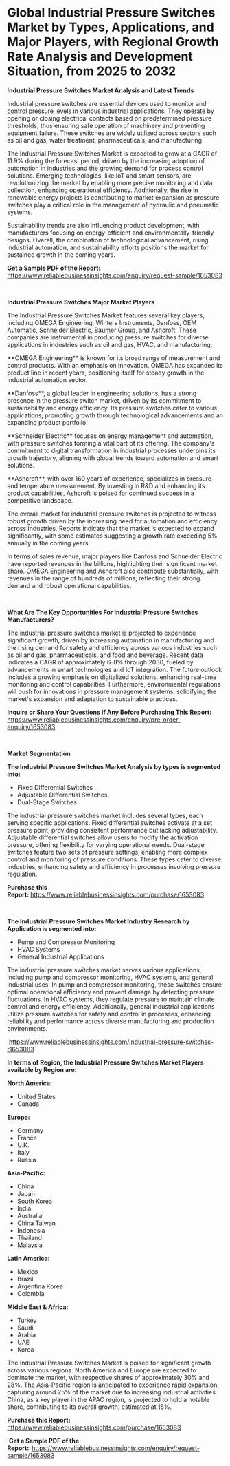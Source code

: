 <p><h1>Global Industrial Pressure Switches Market by Types, Applications, and Major Players, with Regional Growth Rate Analysis and Development Situation, from 2025 to 2032</h1></p><p><strong>Industrial Pressure Switches Market Analysis and Latest Trends</strong></p>
<p><p>Industrial pressure switches are essential devices used to monitor and control pressure levels in various industrial applications. They operate by opening or closing electrical contacts based on predetermined pressure thresholds, thus ensuring safe operation of machinery and preventing equipment failure. These switches are widely utilized across sectors such as oil and gas, water treatment, pharmaceuticals, and manufacturing.</p><p>The Industrial Pressure Switches Market is expected to grow at a CAGR of 11.9% during the forecast period, driven by the increasing adoption of automation in industries and the growing demand for process control solutions. Emerging technologies, like IoT and smart sensors, are revolutionizing the market by enabling more precise monitoring and data collection, enhancing operational efficiency. Additionally, the rise in renewable energy projects is contributing to market expansion as pressure switches play a critical role in the management of hydraulic and pneumatic systems.</p><p>Sustainability trends are also influencing product development, with manufacturers focusing on energy-efficient and environmentally-friendly designs. Overall, the combination of technological advancement, rising industrial automation, and sustainability efforts positions the market for sustained growth in the coming years.</p></p>
<p><strong>Get a Sample PDF of the Report:&nbsp;</strong> <a href="https://www.reliablebusinessinsights.com/enquiry/request-sample/1653083?utm_campaign=3217&utm_medium=2&utm_source=Github&utm_content=ia&utm_term=16042025&utm_id=industrial-pressure-switches">https://www.reliablebusinessinsights.com/enquiry/request-sample/1653083</a></p>
<p>&nbsp;</p>
<p><strong>Industrial Pressure Switches Major Market Players</strong></p>
<p><p>The Industrial Pressure Switches Market features several key players, including OMEGA Engineering, Winters Instruments, Danfoss, OEM Automatic, Schneider Electric, Baumer Group, and Ashcroft. These companies are instrumental in producing pressure switches for diverse applications in industries such as oil and gas, HVAC, and manufacturing.</p><p>**OMEGA Engineering** is known for its broad range of measurement and control products. With an emphasis on innovation, OMEGA has expanded its product line in recent years, positioning itself for steady growth in the industrial automation sector. </p><p>**Danfoss**, a global leader in engineering solutions, has a strong presence in the pressure switch market, driven by its commitment to sustainability and energy efficiency. Its pressure switches cater to various applications, promoting growth through technological advancements and an expanding product portfolio.</p><p>**Schneider Electric** focuses on energy management and automation, with pressure switches forming a vital part of its offering. The company's commitment to digital transformation in industrial processes underpins its growth trajectory, aligning with global trends toward automation and smart solutions.</p><p>**Ashcroft**, with over 160 years of experience, specializes in pressure and temperature measurement. By investing in R&D and enhancing its product capabilities, Ashcroft is poised for continued success in a competitive landscape.</p><p>The overall market for industrial pressure switches is projected to witness robust growth driven by the increasing need for automation and efficiency across industries. Reports indicate that the market is expected to expand significantly, with some estimates suggesting a growth rate exceeding 5% annually in the coming years.</p><p>In terms of sales revenue, major players like Danfoss and Schneider Electric have reported revenues in the billions, highlighting their significant market share. OMEGA Engineering and Ashcroft also contribute substantially, with revenues in the range of hundreds of millions, reflecting their strong demand and robust operational capabilities.</p></p>
<p>&nbsp;</p>
<p><strong>What Are The Key Opportunities For Industrial Pressure Switches Manufacturers?</strong></p>
<p><p>The industrial pressure switches market is projected to experience significant growth, driven by increasing automation in manufacturing and the rising demand for safety and efficiency across various industries such as oil and gas, pharmaceuticals, and food and beverage. Recent data indicates a CAGR of approximately 6-8% through 2030, fueled by advancements in smart technologies and IoT integration. The future outlook includes a growing emphasis on digitalized solutions, enhancing real-time monitoring and control capabilities. Furthermore, environmental regulations will push for innovations in pressure management systems, solidifying the market's expansion and adaptation to sustainable practices.</p></p>
<p><strong>Inquire or Share Your Questions If Any Before Purchasing This Report:</strong> <a href="https://www.reliablebusinessinsights.com/enquiry/pre-order-enquiry/1653083?utm_campaign=3217&utm_medium=2&utm_source=Github&utm_content=ia&utm_term=16042025&utm_id=industrial-pressure-switches">https://www.reliablebusinessinsights.com/enquiry/pre-order-enquiry/1653083</a></p>
<p>&nbsp;</p>
<p><strong>Market Segmentation</strong></p>
<p><strong>The Industrial Pressure Switches Market Analysis by types is segmented into:</strong></p>
<p><ul><li>Fixed Differential Switches</li><li>Adjustable Differential Switches</li><li>Dual-Stage Switches</li></ul></p>
<p><p>The industrial pressure switches market includes several types, each serving specific applications. Fixed differential switches activate at a set pressure point, providing consistent performance but lacking adjustability. Adjustable differential switches allow users to modify the activation pressure, offering flexibility for varying operational needs. Dual-stage switches feature two sets of pressure settings, enabling more complex control and monitoring of pressure conditions. These types cater to diverse industries, enhancing safety and efficiency in processes involving pressure regulation.</p></p>
<p><strong>Purchase this Report:&nbsp;</strong><a href="https://www.reliablebusinessinsights.com/purchase/1653083?utm_campaign=3217&utm_medium=2&utm_source=Github&utm_content=ia&utm_term=16042025&utm_id=industrial-pressure-switches">https://www.reliablebusinessinsights.com/purchase/1653083</a></p>
<p>&nbsp;</p>
<p><strong>The Industrial Pressure Switches Market Industry Research by Application is segmented into:</strong></p>
<p><ul><li>Pump and Compressor Monitoring</li><li>HVAC Systems</li><li>General Industrial Applications</li></ul></p>
<p><p>The industrial pressure switches market serves various applications, including pump and compressor monitoring, HVAC systems, and general industrial uses. In pump and compressor monitoring, these switches ensure optimal operational efficiency and prevent damage by detecting pressure fluctuations. In HVAC systems, they regulate pressure to maintain climate control and energy efficiency. Additionally, general industrial applications utilize pressure switches for safety and control in processes, enhancing reliability and performance across diverse manufacturing and production environments.</p></p>
<p><a href="https://www.reliablebusinessinsights.com/industrial-pressure-switches-r1653083?utm_campaign=3217&utm_medium=2&utm_source=Github&utm_content=ia&utm_term=16042025&utm_id=industrial-pressure-switches">&nbsp;https://www.reliablebusinessinsights.com/industrial-pressure-switches-r1653083</a></p>
<p><strong>In terms of Region, the Industrial Pressure Switches Market Players available by Region are:</strong></p>
<p>
    <p> <strong> North America: </strong>
        <ul>
            <li>United States</li>
            <li>Canada</li>
        </ul>
        </p> 
    <p> <strong> Europe: </strong>
        <ul>
            <li>Germany</li>
            <li>France</li>
            <li>U.K.</li>
            <li>Italy</li>
            <li>Russia</li>
        </ul>
        </p> 
    <p> <strong> Asia-Pacific: </strong>
        <ul>
            <li>China</li>
            <li>Japan</li>
            <li>South Korea</li>
            <li>India</li>
            <li>Australia</li>
            <li>China Taiwan</li>
            <li>Indonesia</li>
            <li>Thailand</li>
            <li>Malaysia</li>
        </ul>
        </p> 
    <p> <strong> Latin America: </strong>
        <ul>
            <li>Mexico</li>
            <li>Brazil</li>
            <li>Argentina Korea</li>
            <li>Colombia</li>
        </ul>
        </p> 
    <p> <strong> Middle East & Africa: </strong>
        <ul>
            <li>Turkey</li>
            <li>Saudi</li>
            <li>Arabia</li>
            <li>UAE</li>
            <li>Korea</li>
        </ul>
    </p>
    </p>
<p><p>The Industrial Pressure Switches Market is poised for significant growth across various regions. North America and Europe are expected to dominate the market, with respective shares of approximately 30% and 28%. The Asia-Pacific region is anticipated to experience rapid expansion, capturing around 25% of the market due to increasing industrial activities. China, as a key player in the APAC region, is projected to hold a notable share, contributing to its overall growth, estimated at 15%.</p></p>
<p><strong>Purchase this Report: </strong><a href="https://www.reliablebusinessinsights.com/purchase/1653083?utm_campaign=3217&utm_medium=2&utm_source=Github&utm_content=ia&utm_term=16042025&utm_id=industrial-pressure-switches">https://www.reliablebusinessinsights.com/purchase/1653083</a></p>
<p>&nbsp;<strong>Get a Sample PDF of the Report:&nbsp;&nbsp;</strong><a href="https://www.reliablebusinessinsights.com/enquiry/request-sample/1653083?utm_campaign=3217&utm_medium=2&utm_source=Github&utm_content=ia&utm_term=16042025&utm_id=industrial-pressure-switches">https://www.reliablebusinessinsights.com/enquiry/request-sample/1653083</a></p>
<p><strong></strong></p>
<p><p></p><p></p><p></p></p>
